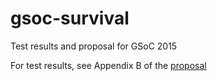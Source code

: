 # gsoc-survival
Test results and proposal for GSoC 2015

For test results, see Appendix B of the [proposal](proposal/Monaco-gsoc2015.pdf?raw=true)
